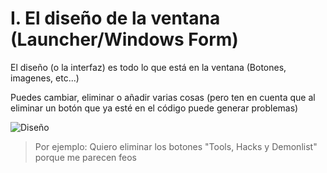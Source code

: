 # I. El diseño de la ventana (Launcher/Windows Form)

El diseño (o la interfaz) es todo lo que está en la ventana (Botones, imagenes, etc...)

Puedes cambiar, eliminar o añadir varias cosas (pero ten en cuenta que al eliminar un botón que ya esté en el código puede generar problemas)

![Diseño](http://elparaguasgdpsx.141412.xyz/gifs/gif3.gif)

> Por ejemplo: Quiero eliminar los botones "Tools, Hacks y Demonlist" porque me parecen feos
